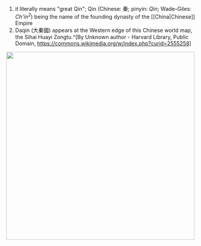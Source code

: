1. it literally means "great Qin"; Qin (Chinese: 秦; pinyin: *Qín*; Wade–Giles: *Ch'in<sup>2</sup>*) being the name of the founding dynasty of the [[China|Chinese]] Empire
2. Daqin (大秦國) appears at the Western edge of this Chinese world map, the Sihai Huayi Zongtu.^[By Unknown author - Harvard Library, Public Domain, https://commons.wikimedia.org/w/index.php?curid=2555258]

<img src="https://upload.wikimedia.org/wikipedia/commons/1/18/SihaiHuayiZongtu.jpg" width="500" />